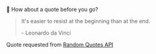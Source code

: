 📣 How about a quote before you go?

> It's easier to resist at the beginning than at the end.
>
> <p>- Leonardo da Vinci</p>

Quote requested from [Random Quotes API](https://github.com/lukePeavey/quotable)
